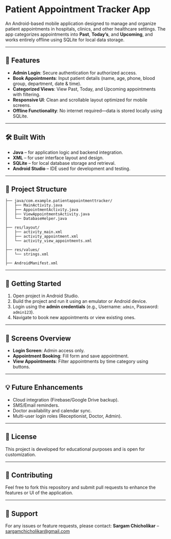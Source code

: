 # Patient Appointment Tracker App

An Android-based mobile application designed to manage and organize patient appointments in hospitals, clinics, and other healthcare settings. The app categorizes appointments into **Past**, **Today’s**, and **Upcoming**, and works entirely offline using SQLite for local data storage.

---

## 📱 Features

- **Admin Login**: Secure authentication for authorized access.
- **Book Appointments**: Input patient details (name, age, phone, blood group, department, date & time).
- **Categorized Views**: View Past, Today, and Upcoming appointments with filtering.
- **Responsive UI**: Clean and scrollable layout optimized for mobile screens.
- **Offline Functionality**: No internet required—data is stored locally using SQLite.

---

## 🛠️ Built With

- **Java** – for application logic and backend integration.
- **XML** – for user interface layout and design.
- **SQLite** – for local database storage and retrieval.
- **Android Studio** – IDE used for development and testing.

---

## 📂 Project Structure

```
├── java/com.example.patientappointmenttracker/
│   ├── MainActivity.java
│   ├── AppointmentActivity.java
│   ├── ViewAppointmentsActivity.java
│   └── DatabaseHelper.java
│
├── res/layout/
│   ├── activity_main.xml
│   ├── activity_appointment.xml
│   └── activity_view_appointments.xml
│
├── res/values/
│   └── strings.xml
│
├── AndroidManifest.xml
```

---

## 🚀 Getting Started

1. Open project in Android Studio.
2. Build the project and run it using an emulator or Android device.
3. Login using the **admin credentials** (e.g., Username: `admin`, Password: `admin123`).
4. Navigate to book new appointments or view existing ones.

---

## 📌 Screens Overview

- **Login Screen**: Admin access only.
- **Appointment Booking**: Fill form and save appointment.
- **View Appointments**: Filter appointments by time category using buttons.

---

## 💡 Future Enhancements

- Cloud integration (Firebase/Google Drive backup).
- SMS/Email reminders.
- Doctor availability and calendar sync.
- Multi-user login roles (Receptionist, Doctor, Admin).

---

## 📃 License
This project is developed for educational purposes and is open for customization.

---

## 🤝 Contributing
Feel free to fork this repository and submit pull requests to enhance the features or UI of the application.

---

## 🙋 Support
For any issues or feature requests, please contact:
**Sargam Chicholikar** – sargamchicholikar@gmail.com

